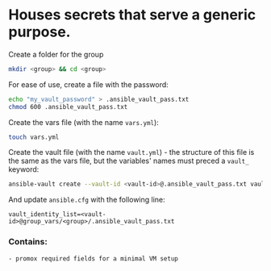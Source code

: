 # Houses secrets that serve a generic purpose.

Create a folder for the group
```bash
mkdir <group> && cd <group>
```

For ease of use, create a file with the password:
```bash
echo "my_vault_password" > .ansible_vault_pass.txt
chmod 600 .ansible_vault_pass.txt
```

Create the vars file (with the name `vars.yml`):
```bash
touch vars.yml
```

Create the vault file (with the name `vault.yml`) - the structure of this file is the same as the vars file, but the variables' names must preced a `vault_` keyword:
```bash
ansible-vault create --vault-id <vault-id>@.ansible_vault_pass.txt vault.yml
```

And update `ansible.cfg` with the following line:
```
vault_identity_list=<vault-id>@group_vars/<group>/.ansible_vault_pass.txt
```

### Contains:
    - promox required fields for a minimal VM setup
